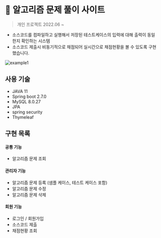 # 🚀 알고리즘 문제 풀이 사이트

> 개인 프로젝트 2022.06 ~ 
- 소스코드를 컴파일하고 실행해서 저장된 테스트케이스의 입력에 대해 출력이 동일한지 확인하는 시스템
- 소스코드 제출시 비동기적으로 채점되어 실시간으로 채점현황을 볼 수 있도록 구현했습니다.

![example1](https://user-images.githubusercontent.com/76832861/175816771-df7cfc13-935d-4770-9434-e1021b186b5e.gif)


## 사용 기술
- JAVA 11
- Spring boot 2.7.0
- MySQL 8.0.27
- JPA
- spring security
- Thymeleaf

## 구현 목록
#### 공통 기능
  - 알고리즘 문제 조회
#### 관리자 기능
  - 알고리즘 문제 등록 (샘플 케이스, 테스트 케이스 포함)
  - 알고리즘 문제 수정
  - 알고리즘 문제 삭제
#### 회원 기능
  - 로그인 / 회원가입
  - 소스코드 제출
  - 채점현황 조회

